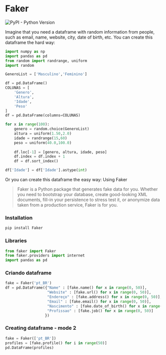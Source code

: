 # Faker
![PyPI - Python Version](https://img.shields.io/pypi/pyversions/Django)

Imagine that you need a dataframe with random information from people, such as email, name, website, city, date of birth, etc. You can create this dataframe the hard way:

```Python
import numpy as np
import pandas as pd
from random import randrange, uniform
import random

GeneroList = ['Masculino','Feminino']

df = pd.DataFrame()
COLUNAS = [
    'Genero',
    'Altura',
    'Idade',
    'Peso'
]
df = pd.DataFrame(columns=COLUNAS)

for x in range(100):
    genero = random.choice(GeneroList)
    altura = uniform(1.50,2.0)
    idade = randrange(15,60)
    peso = uniform(40.0,100.0)
    
    df.loc[-1] = [genero, altura, idade, peso]
    df.index = df.index + 1 
    df = df.sort_index()

df['Idade'] = df['Idade'].astype(int)
```
Or you can create this dataframe the easy way: Using Faker
> Faker is a Python package that generates fake data for you. Whether you need to bootstrap your database, create good-looking XML documents, fill-in your persistence to stress test it, or anonymize data taken from a production service, Faker is for you.

### Installation
```Python
pip install Faker
```
### Libraries
```Python
from faker import Faker
from faker.providers import internet
import pandas as pd
```
### Criando dataframe
```Python
fake = Faker('pt_BR')
df = pd.DataFrame({"Name" : [fake.name() for x in range(0, 50)],
                   "Website" : [fake.url() for x in range(0, 50)],
                   "Endereço" : [fake.address() for x in range(0, 50)],
                   "Email" : [fake.email() for x in range(0, 50)],
                   "Nascimento" : [fake.date_of_birth() for x in range(0, 50)],
                   "Profissao" : [fake.job() for x in range(0, 50)]
                  })
```
### Creating dataframe - mode 2
```Python
fake = Faker(['pt_BR'])
profiles = [fake.profile() for i in range(50)]
pd.DataFrame(profiles)
```
### 
